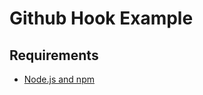 # Github Hook Example

## Requirements
- [Node.js and npm](https://nodejs.org/en/download/package-manager/)